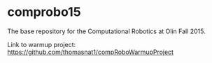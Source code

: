 # comprobo15
The base repository for the Computational Robotics at Olin Fall 2015.

Link to warmup project: https://github.com/thomasnat1/compRoboWarmupProject
